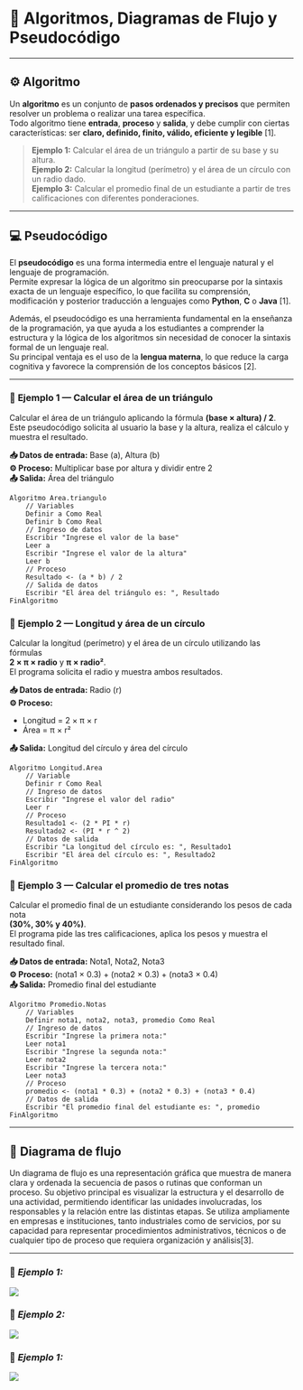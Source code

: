 # 🧮 **Algoritmos, Diagramas de Flujo y Pseudocódigo**

---

## ⚙️ **Algoritmo**

Un **algoritmo** es un conjunto de **pasos ordenados y precisos** que permiten resolver un problema o realizar una tarea específica.  
Todo algoritmo tiene **entrada**, **proceso** y **salida**, y debe cumplir con ciertas características: ser **claro, definido, finito, válido, eficiente y legible** [1].  

> **Ejemplo 1:** Calcular el área de un triángulo a partir de su base y su altura.  
> **Ejemplo 2:** Calcular la longitud (perímetro) y el área de un círculo con un radio dado.  
> **Ejemplo 3:** Calcular el promedio final de un estudiante a partir de tres calificaciones con diferentes ponderaciones.

---

## 💻 **Pseudocódigo**

El **pseudocódigo** es una forma intermedia entre el lenguaje natural y el lenguaje de programación.  
Permite expresar la lógica de un algoritmo sin preocuparse por la sintaxis exacta de un lenguaje específico, lo que facilita su comprensión, modificación y posterior traducción a lenguajes como **Python**, **C** o **Java** [1].

Además, el pseudocódigo es una herramienta fundamental en la enseñanza de la programación, ya que ayuda a los estudiantes a comprender la estructura y la lógica de los algoritmos sin necesidad de conocer la sintaxis formal de un lenguaje real.  
Su principal ventaja es el uso de la **lengua materna**, lo que reduce la carga cognitiva y favorece la comprensión de los conceptos básicos [2].

---

### 🧩 **Ejemplo 1 — Calcular el área de un triángulo**

Calcular el área de un triángulo aplicando la fórmula **(base × altura) / 2**.  
Este pseudocódigo solicita al usuario la base y la altura, realiza el cálculo y muestra el resultado.

**📥 Datos de entrada:** Base (a), Altura (b)  
**⚙️ Proceso:** Multiplicar base por altura y dividir entre 2  
**📤 Salida:** Área del triángulo

```plaintext
Algoritmo Area.triangulo
    // Variables
    Definir a Como Real
    Definir b Como Real
    // Ingreso de datos 
    Escribir "Ingrese el valor de la base"
    Leer a
    Escribir "Ingrese el valor de la altura"
    Leer b
    // Proceso 
    Resultado <- (a * b) / 2
    // Salida de datos 
    Escribir "El área del triángulo es: ", Resultado
FinAlgoritmo
```

### 🧩 **Ejemplo 2 — Longitud y área de un círculo**

Calcular la longitud (perímetro) y el área de un círculo utilizando las fórmulas  
**2 × π × radio** y **π × radio²**.  
El programa solicita el radio y muestra ambos resultados.

**📥 Datos de entrada:** Radio (r)  
**⚙️ Proceso:**  
- Longitud = 2 × π × r  
- Área = π × r²  

**📤 Salida:** Longitud del círculo y área del círculo

```
Algoritmo Longitud.Area
    // Variable
    Definir r Como Real
    // Ingreso de datos 
    Escribir "Ingrese el valor del radio"
    Leer r
    // Proceso 
    Resultado1 <- (2 * PI * r)
    Resultado2 <- (PI * r ^ 2)
    // Datos de salida 
    Escribir "La longitud del círculo es: ", Resultado1
    Escribir "El área del círculo es: ", Resultado2
FinAlgoritmo
```

### 🧩 **Ejemplo 3 — Calcular el promedio de tres notas**

Calcular el promedio final de un estudiante considerando los pesos de cada nota  
**(30%, 30% y 40%)**.  
El programa pide las tres calificaciones, aplica los pesos y muestra el resultado final.

**📥 Datos de entrada:** Nota1, Nota2, Nota3  
**⚙️ Proceso:** (nota1 × 0.3) + (nota2 × 0.3) + (nota3 × 0.4)  
**📤 Salida:** Promedio final del estudiante

```
Algoritmo Promedio.Notas
    // Variables
    Definir nota1, nota2, nota3, promedio Como Real
    // Ingreso de datos
    Escribir "Ingrese la primera nota:"
    Leer nota1
    Escribir "Ingrese la segunda nota:"
    Leer nota2
    Escribir "Ingrese la tercera nota:"
    Leer nota3
    // Proceso
    promedio <- (nota1 * 0.3) + (nota2 * 0.3) + (nota3 * 0.4)
    // Datos de salida
    Escribir "El promedio final del estudiante es: ", promedio
FinAlgoritmo
```
---

## 🔷 **Diagrama de flujo**

Un diagrama de flujo es una representación gráfica que muestra de manera clara y ordenada la secuencia de pasos o rutinas que conforman un proceso. Su objetivo principal es visualizar la estructura y el desarrollo de una actividad, permitiendo identificar las unidades involucradas, los responsables y la relación entre las distintas etapas. Se utiliza ampliamente en empresas e instituciones, tanto industriales como de servicios, por su capacidad para representar procedimientos administrativos, técnicos o de cualquier tipo de proceso que requiera organización y análisis[3].

---

### 🧩 *Ejemplo 1:*

![](Imagenes/Diagrama.md.png)

### 🧩 *Ejemplo 2:*

![](https://github.com/pilarnaranjo-sys/Teoria-de-la-Programacion/blob/36c22e6a884e552d58308d31aa062fceb62fc97d/Imagenes/Captura%20de%20pantalla%202025-10-30%20204037.png)

### 🧩 *Ejemplo 1:*

![](https://github.com/pilarnaranjo-sys/Teoria-de-la-Programacion/blob/90c5ffb37bc91c528b2b5106c52c30cab23ab96e/Imagenes/Captura%20de%20pantalla%202025-10-30%20203946.png)

